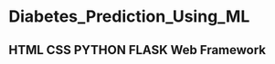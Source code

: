# Diabetes_Prediction_Using_ML
HTML
CSS
PYTHON
FLASK Web Framework
-------------------------------------------------------------------
